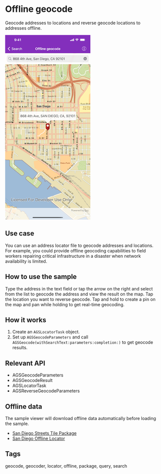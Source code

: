 # Offline geocode

Geocode addresses to locations and reverse geocode locations to addresses offline.

![Offline geocode sample](offline-geocode.png)

## Use case

You can use an address locator file to geocode addresses and locations. For example, you could provide offline geocoding capabilities to field workers repairing critical infrastructure in a disaster when network availability is limited.

## How to use the sample

Type the address in the text field or tap the arrow on the right and select from the list to geocode the address and view the result on the map. Tap the location you want to reverse geocode. Tap and hold to create a pin on the map  and pan while holding to get real-time geocoding.

## How it works

1. Create an `AGSLocatorTask` object.
2. Set up `AGSGeocodeParameters` and call `AGSGeocode(withSearchText:parameters:completion:)` to get geocode results.

## Relevant API

* AGSGeocodeParameters
* AGSGeocodeResult
* AGSLocatorTask
* AGSReverseGeocodeParameters

## Offline data

The sample viewer will download offline data automatically before loading the sample.

* [San Diego Streets Tile Package](https://www.arcgis.com/home/item.html?id=1330ab96ac9c40a49e59650557f2cd63)
* [San Diego Offline Locator](https://www.arcgis.com/home/item.html?id=3424d442ebe54f3cbf34462382d3aebe)

## Tags

geocode, geocoder, locator, offline, package, query, search
